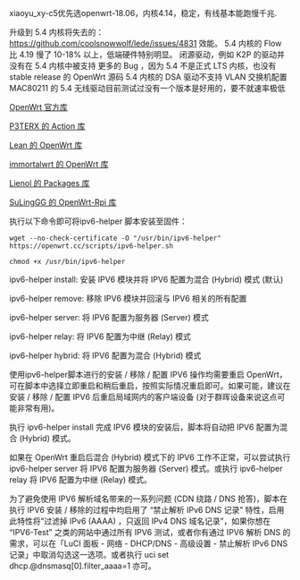 xiaoyu_xy-c5优先选openwrt-18.06，内核4.14，稳定，有线基本能跑慢千兆.

升级到 5.4 内核将失去的：
https://github.com/coolsnowwolf/lede/issues/4831
效能。 5.4 内核的 Flow 比 4.19 慢了 10-18% 以上，低端硬件特别明显。
闭源驱动，例如 K2P 的驱动并没有在 5.4 内核中被支持
更多的 Bug ，因为 5.4 不是正式 LTS 内核，也没有 stable release 的 OpenWrt 源码
5.4 内核的 DSA 驱动不支持 VLAN 交换机配置
MAC80211 的 5.4 无线驱动目前测试过没有一个版本是好用的，要不就速率极低

 
[OpenWrt 官方库](https://github.com/openwrt/openwrt)

[P3TERX 的 Action 库](https://github.com/P3TERX/Actions-OpenWrt)

[Lean 的 OpenWrt 库](https://github.com/coolsnowwolf/lede)

[immortalwrt 的 OpenWrt 库](https://github.com/immortalwrt/immortalwrt)

[Lienol 的 Packages 库](https://github.com/Lienol/openwrt-packages)

[SuLingGG 的 OpenWrt-Rpi 库](https://github.com/SuLingGG/OpenWrt-Rpi)


执行以下命令即可将ipv6-helper 脚本安装至固件：

`wget --no-check-certificate -O "/usr/bin/ipv6-helper" https://openwrt.cc/scripts/ipv6-helper.sh`

`chmod +x /usr/bin/ipv6-helper`


ipv6-helper install: 安装 IPV6 模块并将 IPV6 配置为混合 (Hybrid) 模式 (默认)

ipv6-helper remove: 移除 IPV6 模块并回滚与 IPV6 相关的所有配置

ipv6-helper server: 将 IPV6 配置为服务器 (Server) 模式

ipv6-helper relay: 将 IPV6 配置为中继 (Relay) 模式

ipv6-helper hybrid: 将 IPV6 配置为混合 (Hybrid) 模式

 
使用ipv6-helper脚本进行的安装 / 移除 / 配置 IPV6 操作均需要重启 OpenWrt，可在脚本中选择立即重启和稍后重启，按照实际情况重启即可。如果可能，建议在安装 / 移除 / 配置 IPV6 后重启局域网内的客户端设备 (对于群晖设备来说这点可能非常有用)。

执行 ipv6-helper install 完成 IPV6 模块的安装后，脚本将自动把 IPV6 配置为混合 (Hybrid) 模式。

如果在 OpenWrt 重启后混合 (Hybrid) 模式下的 IPV6 工作不正常，可以尝试执行 ipv6-helper server 将 IPV6 配置为服务器 (Server) 模式。或执行 ipv6-helper relay 将 IPV6 配置为中继 (Relay) 模式。

为了避免使用 IPV6 解析域名带来的一系列问题 (CDN 绕路 / DNS 抢答)，脚本在执行 IPV6 安装 / 移除的过程中均启用了 “禁止解析 IPv6 DNS 记录” 特性，启用此特性将“过滤掉 IPv6 (AAAA) ，只返回 IPv4 DNS 域名记录”，如果你想在 “IPV6-Test” 之类的网站中通过所有 IPV6 测试，或者你有通过 IPV6 解析 DNS 的需求，可以在「LuCI 面板 - 网络 - DHCP/DNS - 高级设置 - 禁止解析 IPv6 DNS 记录」中取消勾选这一选项。或者执行 uci set dhcp.@dnsmasq[0].filter_aaaa=1 亦可。
